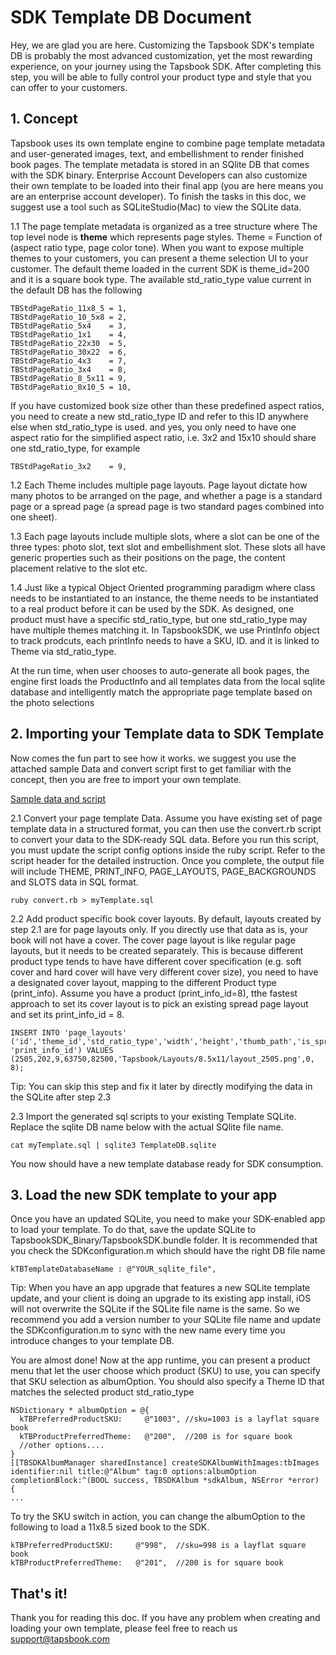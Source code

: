 # SDK Template DB Document

Hey, we are glad you are here. Customizing the Tapsbook SDK's template DB is probably the most advanced customization, yet the most rewarding experience, on your journey using the Tapsbook SDK. After completing this step, you will be able to fully control your product type and style that you can offer to your customers.

## 1. Concept

Tapsbook uses its own template engine to combine page template metadata and user-generated images, text, and embellishment to render finished book pages. The template metadata is stored in an SQlite DB that comes with the SDK binary. Enterprise Account Developers can also customize their own template to be loaded into their final app (you are here means you are an enterprise account developer). To finish the tasks in this doc, we suggest use a tool such as SQLiteStudio(Mac) to view the SQLite data.

1.1 The page template metadata is organized as a tree structure where The top level node is **theme** which represents page styles. Theme = Function of (aspect ratio type, page color tone). When you want to expose multiple themes to your customers, you can present a theme selection UI to your customer. The default theme loaded in the current SDK is theme_id=200 and it is a square book type. The available std_ratio_type value current in the default DB has the following
````
TBStdPageRatio_11x8_5 = 1,
TBStdPageRatio_10_5x8 = 2,
TBStdPageRatio_5x4    = 3,
TBStdPageRatio_1x1    = 4,
TBStdPageRatio_22x30  = 5,
TBStdPageRatio_30x22  = 6,
TBStdPageRatio_4x3    = 7,
TBStdPageRatio_3x4    = 8,
TBStdPageRatio_8_5x11 = 9,
TBStdPageRatio_8x10_5 = 10,
````

If you have customized book size other than these predefined aspect ratios, you need to create a new std_ratio_type ID and refer to this ID anywhere else when std_ratio_type is used. and yes, you only need to have one aspect ratio for the simplified aspect ratio, i.e. 3x2 and 15x10 should share one std_ratio_type, for example
````
TBStdPageRatio_3x2    = 9,
````
1.2 Each Theme includes multiple page layouts. Page layout dictate how many photos to be arranged on the page, and whether a page is a standard page or a spread page (a spread page is two standard pages combined into one sheet).

1.3 Each page layouts include multiple slots, where a slot can be one of the three types: photo slot, text slot and embellishment slot. These slots all have generic properties such as their positions on the page, the content placement relative to the slot etc.

1.4 Just like a typical Object Oriented programming paradigm where class needs to be instantiated to an instance, the theme needs to be instantiated to a real product before it can be used by the SDK. As designed, one product must have a specific std_ratio_type, but one std_ratio_type may have multiple themes matching it. In TapsbookSDK, we use PrintInfo object to track prodcuts, each printInfo needs to have a SKU, ID. and it is linked to Theme via std_ratio_type. 

At the run time, when user chooses to auto-generate all book pages, the engine first loads the ProductInfo and all templates data from the local sqlite database and intelligently match the appropriate page template based on the photo selections 

## 2. Importing your Template data to SDK Template
Now comes the fun part to see how it works. we suggest you use the attached sample Data and convert script first to get familiar with the concept, then you are free to import your own template.

[Sample data and script](https://github.com/tapsbook/photobookSDK-iOS/blob/master/Doc/templates-convert-sample.zip)

2.1 Convert your page template Data. Assume you have existing set of page template data in a structured format, you can then use the convert.rb script to convert your data to the SDK-ready SQL data. Before you run this script, you must update the script config options inside the ruby script. Refer to the script header for the detailed instruction. Once you complete, the output file will include THEME, PRINT_INFO, PAGE_LAYOUTS, PAGE_BACKGROUNDS and SLOTS data in SQL format.
````
ruby convert.rb > myTemplate.sql
````

2.2 Add product specific book cover layouts. By default, layouts created by step 2.1 are for page layouts only. If you directly use that data as is, your book will not have a cover. The cover page layout is like regular page layouts, but it needs to be created separately. This is because different product type tends to have have different cover specification (e.g. soft cover and hard cover will have very different cover size), you need to have a designated cover layout, mapping to the different Product type (print_info). Assume you have a product (print_info_id=8), tthe fastest approach to set its cover layout is to pick an existing spread page layout and set its print_info_id = 8.  
````
INSERT INTO 'page_layouts' ('id','theme_id','std_ratio_type','width','height','thumb_path','is_spread', 'print_info_id') VALUES (2505,202,9,63750,82500,'Tapsbook/Layouts/8.5x11/layout_2505.png',0, 8);
````
Tip: You can skip this step and fix it later by directly modifying the data in the SQLite after step 2.3

2.3 Import the generated sql scripts to your existing Template SQLite.  Replace the sqlite DB name below with the actual SQlite file name.

````
cat myTemplate.sql | sqlite3 TemplateDB.sqlite 
````
You now should have a new template database ready for SDK consumption.

## 3. Load the new SDK template to your app

Once you have an updated SQLite, you need to make your SDK-enabled app to load your template. To do that, save the update SQLite to TapsbookSDK_Binary/TapsbookSDK.bundle folder. It is recommended that you check  the SDKconfiguration.m which should have the right DB file name
````
kTBTemplateDatabaseName : @"YOUR_sqlite_file",
````
Tip:  When you have an app upgrade that features a new SQLite template update, and your client is doing an upgrade to its existing app install, iOS will not overwrite the SQLite if the SQLite file name is the same. So we recommend you add a version number to your SQLite file name and update the SDKconfiguration.m to sync with the new name every time you introduce changes to your template DB.

You are almost done! Now at the app runtime, you can present a product menu that let the user choose which product (SKU) to use, you can specify that SKU selection as albumOption. You should also specify a Theme ID that matches the selected product std_ratio_type 

````
NSDictionary * albumOption = @{                                           
  kTBPreferredProductSKU:     @"1003", //sku=1003 is a layflat square book
  kTBProductPreferredTheme:   @"200",  //200 is for square book   
  //other options....                                             
}                                                                 
[[TBSDKAlbumManager sharedInstance] createSDKAlbumWithImages:tbImages identifier:nil title:@"Album" tag:0 options:albumOption completionBlock:^(BOOL success, TBSDKAlbum *sdkAlbum, NSError *error) {
...
````
To try the SKU switch in action, you can change the albumOption to the following to load a 11x8.5 sized book to the SDK. 
````
kTBPreferredProductSKU:     @"998",  //sku=998 is a layflat square book
kTBProductPreferredTheme:   @"201",  //200 is for square book
````

## That's it!
Thank you for reading this doc. If you have any problem when creating and loading your own template, please feel free to reach us support@tapsbook.com

